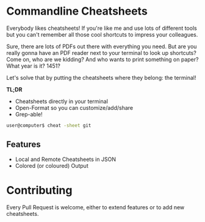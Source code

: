 # Commandline Cheatsheets

Everybody likes cheatsheets! If you're like me and use lots of different tools but you can't remember all those cool shortcuts to impress your colleagues.

Sure, there are lots of PDFs out there with everything you need. But are you really gonna have an PDF reader next to your terminal to look up shortcuts? Come on, who are we kidding? And who wants to print something on paper? What year is it? 1451?

Let's solve that by putting the cheatsheets where they belong: the terminal!

**TL;DR**

- Cheatsheets directly in your terminal
- Open-Format so you can customize/add/share
- Grep-able!

```bash
user@computer$ cheat -sheet git
```

## Features

 - Local and Remote Cheatsheets in JSON
 - Colored (or coloured) Output

# Contributing

Every Pull Request is welcome, either to extend features or to add new cheatsheets.

